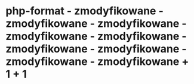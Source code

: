 # php-format - zmodyfikowane - zmodyfikowane - zmodyfikowane - zmodyfikowane - zmodyfikowane - zmodyfikowane - zmodyfikowane - zmodyfikowane - zmodyfikowane + 1 + 1